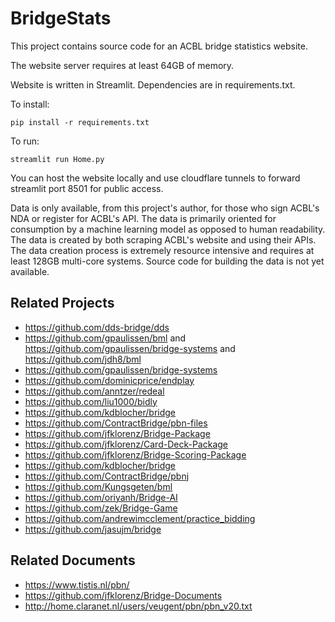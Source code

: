 # BridgeStats

This project contains source code for an ACBL bridge statistics website. 

The website server requires at least 64GB of memory.

Website is written in Streamlit. Dependencies are in requirements.txt.

To install:

`pip install -r requirements.txt`

To run:

`streamlit run Home.py`

You can host the website locally and use cloudflare tunnels to forward streamlit port 8501 for public access.

Data is only available, from this project's author, for those who sign ACBL's NDA or register for ACBL's API. The data is primarily oriented for consumption by a machine learning model as opposed to human readability. The data is created by both scraping ACBL's website and using their APIs. The data creation process is extremely resource intensive and requires at least 128GB multi-core systems. Source code for building the data is not yet available.

## Related Projects
- https://github.com/dds-bridge/dds
- https://github.com/gpaulissen/bml and https://github.com/gpaulissen/bridge-systems and https://github.com/jdh8/bml
- https://github.com/gpaulissen/bridge-systems
- https://github.com/dominicprice/endplay
- https://github.com/anntzer/redeal
- https://github.com/liu1000/bidly
- https://github.com/kdblocher/bridge
- https://github.com/ContractBridge/pbn-files
- https://github.com/jfklorenz/Bridge-Package
- https://github.com/jfklorenz/Card-Deck-Package
- https://github.com/jfklorenz/Bridge-Scoring-Package
- https://github.com/kdblocher/bridge
- https://github.com/ContractBridge/pbnj
- https://github.com/Kungsgeten/bml
- https://github.com/oriyanh/Bridge-AI
- https://github.com/zek/Bridge-Game
- https://github.com/andrewimcclement/practice_bidding
- https://github.com/jasujm/bridge

## Related Documents
- https://www.tistis.nl/pbn/
- https://github.com/jfklorenz/Bridge-Documents
- http://home.claranet.nl/users/veugent/pbn/pbn_v20.txt
